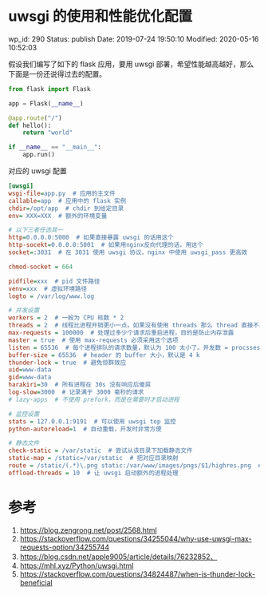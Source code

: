# uwsgi 的使用和性能优化配置


wp_id: 290
Status: publish
Date: 2019-07-24 19:50:10
Modified: 2020-05-16 10:52:03


假设我们编写了如下的 flask 应用，要用 uwsgi 部署，希望性能越高越好，那么下面是一份还说得过去的配置。

```python
from flask import Flask

app = Flask(__name__)

@app.route("/")
def hello():
    return "world"

if __name__ == "__main__":
    app.run()
```

对应的 uwsgi 配置

```ini
[uwsgi]
wsgi-file=app.py  # 应用的主文件
callable=app  # 应用中的 flask 实例
chdir=/opt/app  # chdir 到给定目录
env= XXX=XXX  # 额外的环境变量

# 以下三者任选其一
http=0.0.0.0:5000  # 如果直接暴露 uwsgi 的话用这个
http-socekt=0.0.0.0:5001  # 如果用nginx反向代理的话，用这个
socket=:3031  # 在 3031 使用 uwsgi 协议，nginx 中使用 uwsgi_pass 更高效

chmod-socket = 664

pidfile=xxx  # pid 文件路径
venv=xxx  # 虚拟环境路径
logto = /var/log/www.log

# 并发设置
workers = 2  # 一般为 CPU 核数 * 2
threads = 2  # 线程比进程开销更小一点。如果没有使用 threads 那么 thread 直接不工作的，必须使用 enable_threads。
max-requests = 100000  # 处理过多少个请求后重启进程，目的是防止内存泄露
master = true  # 使用 max-requests 必须采用这个选项
listen = 65536  # 每个进程排队的请求数量，默认为 100 太小了。并发数 = procsses * threads * listen
buffer-size = 65536  # header 的 buffer 大小，默认是 4 k
thunder-lock = true  # 避免惊群效应
uid=www-data
gid=www-data
harakiri=30  # 所有进程在 30s 没有响应后傻屌
log-slow=3000  # 记录满于 3000 毫秒的请求
# lazy-apps  # 不使用 prefork，而是在需要时才启动进程

# 监控设置
stats = 127.0.0.1:9191  # 可以使用 uwsgi top 监控
python-autoreload=1  # 自动重载，开发时非常方便

# 静态文件
check-static = /var/static  # 尝试从该目录下加载静态文件
static-map = /static=/var/static  # 把对应目录映射
route = /static/(.*)\.png static:/var/www/images/pngs/$1/highres.png  # 使用高级路由模式
offload-threads = 10  # 让 uwsgi 启动额外的进程处理
```


# 参考

1. https://blog.zengrong.net/post/2568.html
2. https://stackoverflow.com/questions/34255044/why-use-uwsgi-max-requests-option/34255744
3. https://blog.csdn.net/apple9005/article/details/76232852、
4. https://mhl.xyz/Python/uwsgi.html
5. https://stackoverflow.com/questions/34824487/when-is-thunder-lock-beneficial